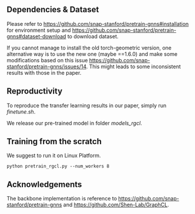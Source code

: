 ## Dependencies & Dataset

Please refer to https://github.com/snap-stanford/pretrain-gnns#installation for environment setup and https://github.com/snap-stanford/pretrain-gnns#dataset-download to download dataset.

If you cannot manage to install the old torch-geometric version, one alternative way is to use the new one (maybe ==1.6.0) and make some modifications based on this issue https://github.com/snap-stanford/pretrain-gnns/issues/14.
This might leads to some inconsistent results with those in the paper.



## Reproductivity

To reproduce the transfer learning results in our paper, simply run *finetune.sh*. 

We release our pre-trained model in folder *models_rgcl*.



## Training from the scratch

We suggest to run it on Linux Platform.

```
python pretrain_rgcl.py --num_workers 8
```



## Acknowledgements

The backbone implementation is reference to https://github.com/snap-stanford/pretrain-gnns and https://github.com/Shen-Lab/GraphCL.

